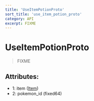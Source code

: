 ```yaml
---
title: 'UseItemPotionProto'
sort_title: 'use_item_potion_proto'
category: API
excerpt: FIXME
---
```


# UseItemPotionProto

> FIXME

## Attributes:

- 1: item ([Item](../../enums/Item/))
- 2: pokemon_id (fixed64)
